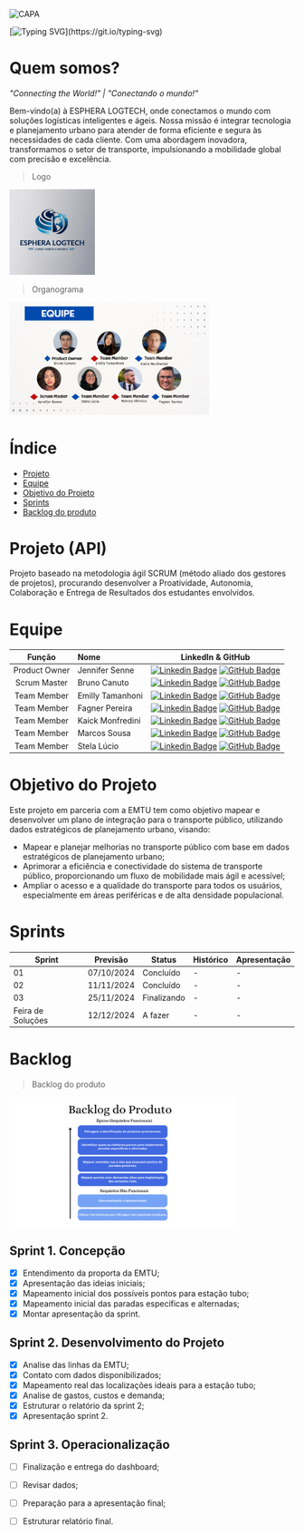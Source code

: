 ![CAPA](https://github.com/user-attachments/assets/c37d7bc3-f698-4e98-a5dd-7d5c6cc1ecaf)


[![Typing SVG](https://readme-typing-svg.demolab.com/?color=4169E1&size=35&center=true&vCenter=true&width=1000&lines=BEM+VINDO(A)+À+ESPHERA+LOGTECH!;VENHA+CONECTAR+O+MUNDO+CONOSCO!)](https://git.io/typing-svg)



# Quem somos?

*"Connecting the World!"  |  "Conectando o mundo!"*

Bem-vindo(a) à ESPHERA LOGTECH, onde conectamos o mundo com soluções logísticas inteligentes e ágeis. Nossa missão é integrar tecnologia e planejamento urbano para atender de forma eficiente e segura às necessidades de cada cliente. Com uma abordagem inovadora, transformamos o setor de transporte, impulsionando a mobilidade global com precisão e excelência.

>Logo
<div id="top"></div>
<p align="right side">
      <img src="Arquivos_Sprint1/ESPHERA_LOGTECH.png" width="30%" height="30%">
<p align="center">


>Organograma
<div id="top"></div>
<p align="right side">
      <img src="Arquivos_Sprint1/Equipe.png" width="70%" height="70%">
<p align="center">


# Índice

* [Projeto](#projeto-template)
* [Equipe](#equipe)
* [Objetivo do Projeto](#objetivo-do-projeto)
* [Sprints](#Sprints)
* [Backlog do produto](#Backlog-do-produto)

# Projeto (API) 
Projeto baseado na metodologia ágil SCRUM (método aliado dos gestores de projetos), procurando desenvolver a Proatividade, Autonomia, Colaboração e Entrega de Resultados dos estudantes envolvidos.

# Equipe
|    Função     | Nome                                  |                                                                                                                                                      LinkedIn & GitHub                                                                                                                                                      |
| :-----------: | :------------------------------------ | :-------------------------------------------------------------------------------------------------------------------------------------------------------------------------------------------------------------------------------------------------------------------------------------------------------------------------: |
| Product Owner |   Jennifer Senne         |     [![Linkedin Badge](https://img.shields.io/badge/Linkedin-blue?style=flat-square&logo=Linkedin&logoColor=white)](https://www.linkedin.com/in/jennifer-senne-97a0452b9) [![GitHub Badge](https://img.shields.io/badge/GitHub-111217?style=flat-square&logo=github&logoColor=white)](https://github.com/JSenne15)              |
| Scrum Master  | Bruno Canuto |      [![Linkedin Badge](https://img.shields.io/badge/Linkedin-blue?style=flat-square&logo=Linkedin&logoColor=white)](https://www.linkedin.com/in/bruno-canuto-746944291) [![GitHub Badge](https://img.shields.io/badge/GitHub-111217?style=flat-square&logo=github&logoColor=white)](https://github.com/BrunoCanuto01)     |
| Team Member   | Emilly Tamanhoni            |         [![Linkedin Badge](https://img.shields.io/badge/Linkedin-blue?style=flat-square&logo=Linkedin&logoColor=white)](https://www.linkedin.com/in/emilly-tamanhoni-1b1ba2294) [![GitHub Badge](https://img.shields.io/badge/GitHub-111217?style=flat-square&logo=github&logoColor=white)](https://github.com/emillytamanhoni)        |
|  Team Member  | Fagner Pereira                |         [![Linkedin Badge](https://img.shields.io/badge/Linkedin-blue?style=flat-square&logo=Linkedin&logoColor=white)](https://www.linkedin.com/in/fagner-santos-235a82229?utm_source=share&utm_campaign=share_via&utm_content=profile&utm_medium=android_app) [![GitHub Badge](https://img.shields.io/badge/GitHub-111217?style=flat-square&logo=github&logoColor=white)](https://github.com/FagPSantos)        |
|  Team Member  | Kaick Monfredini                 |   [![Linkedin Badge](https://img.shields.io/badge/Linkedin-blue?style=flat-square&logo=Linkedin&logoColor=white)](falta) [![GitHub Badge](https://img.shields.io/badge/GitHub-111217?style=flat-square&logo=github&logoColor=white)](https://github.com/Ka1ck)   |
|  Team Member  | Marcos Sousa     |           [![Linkedin Badge](https://img.shields.io/badge/Linkedin-blue?style=flat-square&logo=Linkedin&logoColor=white)](falta) [![GitHub Badge](https://img.shields.io/badge/GitHub-111217?style=flat-square&logo=github&logoColor=white)](falta)          |
|  Team Member  | Stela Lúcio       |           [![Linkedin Badge](https://img.shields.io/badge/Linkedin-blue?style=flat-square&logo=Linkedin&logoColor=white)](https://linkedin.com/in/stela-lúcio-4849ab289) [![GitHub Badge](https://img.shields.io/badge/GitHub-111217?style=flat-square&logo=github&logoColor=white)](https://github.com/Stela-Lucio)          |


# Objetivo do Projeto
Este projeto em parceria com a EMTU tem como objetivo mapear e desenvolver um plano de integração para o transporte público, utilizando dados estratégicos de planejamento urbano, visando:
* Mapear e planejar melhorias no transporte público com base em dados estratégicos de planejamento urbano;
* Aprimorar a eficiência e conectividade do sistema de transporte público, proporcionando um fluxo de mobilidade mais ágil e acessível;
* Ampliar o acesso e a qualidade do transporte para todos os usuários, especialmente em áreas periféricas e de alta densidade populacional.

# Sprints

Sprint | Previsão | Status| Histórico| Apresentação|
|------|--------|------|--------|---------|
|01 | 07/10/2024 | Concluído| - |- |
|02|  11/11/2024|Concluído|-|-|
|03| 25/11/2024 | Finalizando| - | - |
|Feira de Soluções|12/12/2024 | A fazer |  -  | - |
  
# Backlog

 > Backlog do produto

<div id="top"></div>
<p align="right side">
      <img src="Arquivos_Sprint1/Backlog_API2.png" width="80%" height="80%">
<p align="center">

## Sprint 1. Concepção
- [X] Entendimento da proporta da EMTU;
- [X] Apresentação das ideias iniciais;
- [X] Mapeamento inicial dos possíveis pontos para estação tubo;
- [X] Mapeamento inicial das paradas especificas e alternadas;
- [X] Montar apresentação da sprint.

## Sprint 2. Desenvolvimento do Projeto
- [X] Analise das linhas da EMTU;
- [X] Contato com dados disponibilizados;
- [X] Mapeamento real das localizações ideais para a estação tubo;
- [X] Analise de gastos, custos e demanda;
- [X] Estruturar o relatório da sprint 2;
- [X] Apresentação sprint 2.
     
## Sprint 3. Operacionalização
- [ ] Finalização e entrega do dashboard;
- [ ] Revisar dados;
- [ ] Preparação para a apresentação final;
- [ ] Estruturar relatório final.





